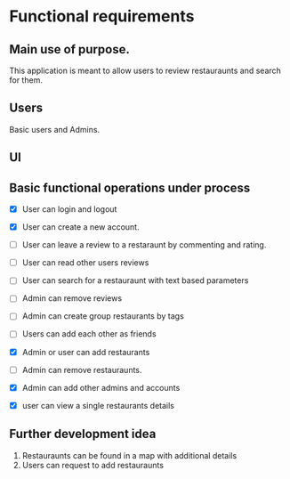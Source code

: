 # Functional requirements

## Main use of purpose.

This application is meant to allow users to review restauraunts and search for them. 

## Users

Basic users and Admins.

## UI



##  Basic functional operations under process
  - [x] User can login and logout
  - [x] User can create a new account.
  - [ ] User can leave a review to a restaraunt  by commenting and rating.
  - [ ] User can read other users reviews
  - [ ] User can search for a restauraunt with text based parameters
  - [ ] Admin can remove reviews
  - [ ] Admin can create group restaurants by tags
  - [ ] Users can add each other as friends
  - [x] Admin or user can add restaurants
  - [ ] Admin can remove restauraunts.
  - [x] Admin can add other admins and accounts
  - [x] user can view a single restaurants details

 

## Further development idea
 1. Restauraunts can be found in a map with additional details
 2. Users can request to add restauraunts

